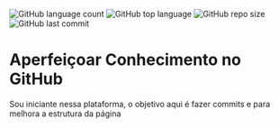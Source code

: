 ![GitHub language count](https://img.shields.io/github/languages/count/Luciopbrito/Aprendizado)
![GitHub top language](https://img.shields.io/github/languages/top/Luciopbrito/Aprendizado)
![GitHub repo size](https://img.shields.io/github/repo-size/Luciopbrito/Aprendizado)
![GitHub last commit](https://img.shields.io/github/last-commit/Luciopbrito/Aprendizado)
# Aperfeiçoar Conhecimento no GitHub
Sou iniciante nessa plataforma, o objetivo aqui é fazer commits e para melhora a estrutura da página
